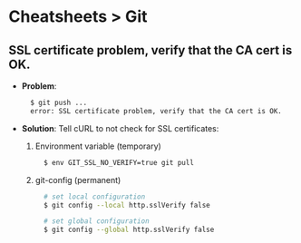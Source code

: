 Cheatsheets > Git
=================

## SSL certificate problem, verify that the CA cert is OK.

* **Problem**:

  ```bash
    $ git push ...
    error: SSL certificate problem, verify that the CA cert is OK.
  ```

* **Solution**: Tell cURL to not check for SSL certificates:

   1. Environment variable (temporary)

      ```bash
        $ env GIT_SSL_NO_VERIFY=true git pull
      ```

   2. git-config (permanent)

       ```bash
         # set local configuration
         $ git config --local http.sslVerify false

         # set global configuration
         $ git config --global http.sslVerify false
       ```
